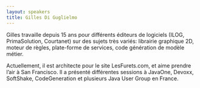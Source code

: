```yaml
---
layout: speakers
title: Gilles Di Guglielmo 
---
```

Gilles travaille depuis 15 ans pour différents éditeurs de logiciels (ILOG, PrimaSolution, Courtanet) sur des sujets très variés: librairie graphique 2D, moteur de règles, plate-forme de services, code génération de modèle métier.

Actuellement, il est architecte pour le site LesFurets.com, et aime prendre l’air à San Francisco.
Il a présenté différentes sessions à JavaOne, Devoxx, SoftShake, CodeGeneration et plusieurs Java User Group en France.
